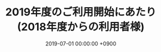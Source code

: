 ﻿---
layout: ja/news/post
title:  <span>2019年度のご利用開始にあたり<br />(2018年度からの利用者様)</span>
showdate: 2019.03-04
date:   2019-07-01 00:00:00 +0900
lang: ja
headline: "0"
categories: "HEADLINE"
outurl: how_to_use/user_support.html
---
